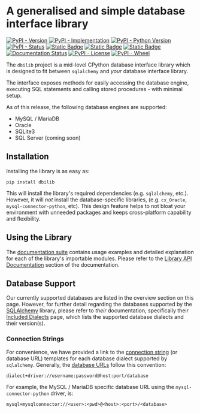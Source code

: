 
# A generalised and simple database interface library

[![PyPI - Version](https://img.shields.io/pypi/v/dbilib?style=flat-square)](https://pypi.org/project/dbilib)
[![PyPI - Implementation](https://img.shields.io/pypi/implementation/dbilib?style=flat-square)](https://pypi.org/project/dbilib)
[![PyPI - Python Version](https://img.shields.io/pypi/pyversions/dbilib?style=flat-square)](https://pypi.org/project/dbilib)
[![PyPI - Status](https://img.shields.io/pypi/status/dbilib?style=flat-square)](https://pypi.org/project/dbilib)
[![Static Badge](https://img.shields.io/badge/tests-passing-brightgreen?style=flat-square)](https://pypi.org/project/dbilib)
[![Static Badge](https://img.shields.io/badge/code_coverage-100%25-brightgreen?style=flat-square)](https://pypi.org/project/dbilib)
[![Static Badge](https://img.shields.io/badge/pylint_analysis-100%25-brightgreen?style=flat-square)](https://pypi.org/project/dbilib)
[![Documentation Status](https://readthedocs.org/projects/dbilib/badge/?version=latest&style=flat-square)](https://dbilib.readthedocs.io/en/latest/)
[![PyPI - License](https://img.shields.io/pypi/l/dbilib?style=flat-square)](https://opensource.org/licenses/MIT)
[![PyPI - Wheel](https://img.shields.io/pypi/wheel/dbilib?style=flat-square)](https://pypi.org/project/dbilib)

The ``dbilib`` project is a mid-level CPython database interface library which is designed to fit between ``sqlalchemy`` and *your* database interface library.

The interface exposes methods for easily accessing the database engine, executing SQL statements and calling stored procedures - with minimal setup.

As of this release, the following database engines are supported:

- MySQL / MariaDB
- Oracle
- SQLite3
- SQL Server (coming soon)


## Installation
Installing the library is as easy as:

```
pip install dbilib
```
This will install the library's required dependencies (e.g. `sqlalchemy`, etc.). However, it will *not* install the database-specific libraries, (e.g. `cx_Oracle`, `mysql-connector-python`, etc).  This design feature helps to not bloat your environment with unneeded packages and keeps cross-platform capability and flexibility.


## Using the Library
The [documentation suite](https://dbilib.readthedocs.io/en/latest/index.html) contains usage examples and detailed explanation for each of the library's importable modules. Please refer to the [Library API Documentation](https://dbilib.readthedocs.io/en/latest/library.html) section of the documentation.


## Database Support
Our currently supported databases are listed in the overview section on this page. However, for further detail regarding the databases supported by the [SQLAlchemy](https://www.sqlalchemy.org/) library, please refer to *their* documentation, specifically their [Included Dialects](https://docs.sqlalchemy.org/en/20/dialects/index.html#included-dialects) page, which lists the supported database dialects and their version(s).

### Connection Strings
For convenience, we have provided a link to the [connection string](https://docs.sqlalchemy.org/en/20/core/engines.html#backend-specific-urls) (or database URL) templates for each database dialect supported by `sqlalchemy`. Generally, the [database URLs](https://docs.sqlalchemy.org/en/20/core/engines.html#database-urls) follow this convention:

```
dialect+driver://username:password@host:port/database
```

For example, the MySQL / MariaDB specific database URL using the ``mysql-connector-python`` driver, is:

```
mysql+mysqlconnector://<user>:<pwd>@<host>:<port>/<database>
```

